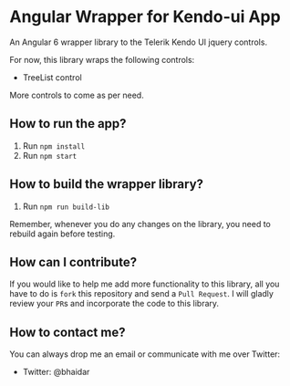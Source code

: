 # Angular Wrapper for Kendo-ui App

An Angular 6 wrapper library to the Telerik Kendo UI jquery controls. 

For now, this library wraps the following controls:
- TreeList control

More controls to come as per need.

## How to run the app?

1. Run `npm install`
2. Run `npm start`

## How to build the wrapper library?

1. Run `npm run build-lib`

Remember, whenever you do any changes on the library, you need to rebuild again before testing.

## How can I contribute?

If you would like to help me add more functionality to this library, all you have to do is `fork` this repository and send a `Pull Request`. I will gladly review your `PR`s and incorporate the code to this library.

## How to contact me?

You can always drop me an email or communicate with me over Twitter:

- Twitter: @bhaidar
